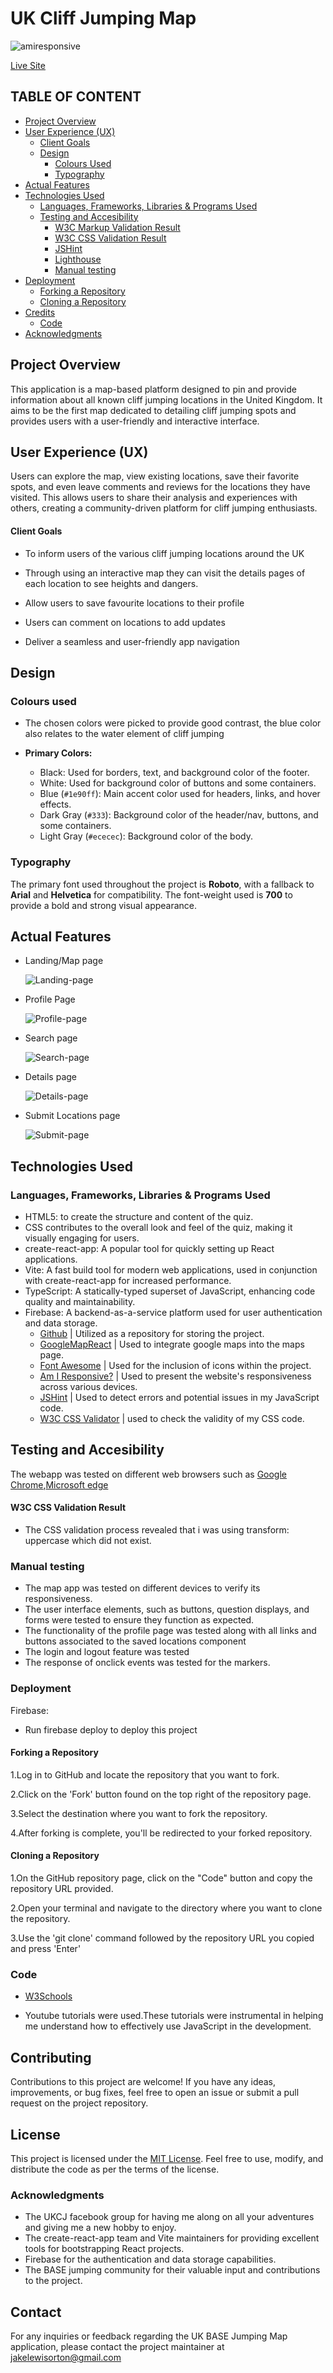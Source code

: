 # UK Cliff Jumping Map

![amiresponsive](public/assets/amiresponsive.png)

[Live Site](https://ukcj-map.com/)

## TABLE OF CONTENT

- [Project Overview](#project-overview)
- [User Experience (UX)](#user-experience-ux)
  - [Client Goals](#client-goals)
  - [Design](#design)
    - [Colours Used](#colours-used)
    - [Typography](#typography)
- [Actual Features](#actual-features)
- [Technologies Used](#technologies-used)
  - [Languages, Frameworks, Libraries \& Programs Used](#languages-frameworks-libraries--programs-used)
  - [Testing and Accesibility](#testing-and-accesibility)
    - [W3C Markup Validation Result](#w3c-markup-validation-result)
    - [W3C CSS Validation Result](#w3c-css-validation-result)
    - [JSHint](#jshint)
    - [Lighthouse](#lighthouse-report)
    - [Manual testing](#manual-testing)
- [Deployment](#deployment)
  - [Forking a Repository](#forking-a-repository)
  - [Cloning a Repository](#cloning-a-repository)
- [Credits](#credits)
  - [Code](#code)
- [Acknowledgments](#acknowledgments)

## Project Overview

 This application is a map-based platform designed to pin and provide information about all known cliff jumping locations in the United Kingdom. It aims to be the first map dedicated to detailing cliff jumping spots and provides users with a user-friendly and interactive interface.

## User Experience (UX)

Users can explore the map, view existing locations, save their favorite spots, and even leave comments and reviews for the locations they have visited. This allows users to share their analysis and experiences with others, creating a community-driven platform for cliff jumping enthusiasts.

#### Client Goals

- To inform users of the various cliff jumping locations around the UK
- Through using an interactive map they can visit the details pages of each location to see heights and dangers.
- Allow users to save favourite locations to their profile
- Users can comment on locations to add updates
  
- Deliver a seamless and user-friendly app navigation
  
## Design

### Colours used

- The chosen colors were picked to provide good contrast, the blue color also relates to the water element of cliff jumping

- **Primary Colors:**
  - Black: Used for borders, text, and background color of the footer.
  - White: Used for background color of buttons and some containers.
  - Blue (`#1e90ff`): Main accent color used for headers, links, and hover effects.
  - Dark Gray (`#333`): Background color of the header/nav, buttons, and some containers.
  - Light Gray (`#ececec`): Background color of the body.

### Typography

The primary font used throughout the project is **Roboto**, with a fallback to **Arial** and **Helvetica** for compatibility. The font-weight used is **700** to provide a bold and strong visual appearance.

## Actual Features

- Landing/Map page

  ![Landing-page](public/assets/map.png)

- Profile Page

  ![Profile-page](public/assets/profile.png)

- Search page

  ![Search-page](public/assets/search.png)

- Details page

  ![Details-page](public/assets/details.png)

- Submit Locations page

  ![Submit-page](public/assets/submit-location.png)

## Technologies Used

### Languages, Frameworks, Libraries & Programs Used

- HTML5: to create the structure and content of the quiz.
- CSS contributes to the overall look and feel of the quiz, making it visually engaging for users.
- create-react-app: A popular tool for quickly setting up React applications.
- Vite: A fast build tool for modern web applications, used in conjunction with create-react-app for increased performance.
- TypeScript: A statically-typed superset of JavaScript, enhancing code quality and maintainability.
- Firebase: A backend-as-a-service platform used for user authentication and data storage.
  - [Github](https://github.com/) | Utilized as a repository for storing the project.
  - [GoogleMapReact](https://www.npmjs.com/package/google-map-react) | Used to integrate google maps into the maps page.
  - [Font Awesome](https://fontawesome.com/icons) | Used for the inclusion of icons within the project.
  - [Am I Responsive?](https://ui.dev/amiresponsive?) | Used to present the website's responsiveness across various devices.
  - [JSHint](https://jshint.com/) | Used to detect errors and potential issues in my JavaScript code.
  - [W3C CSS Validator](https://jigsaw.w3.org/css-validator/) | used to check the validity of my CSS code.
  

## Testing and Accesibility
  
The webapp was tested on different web browsers such as [Google Chrome](https://www.google.com/chrome/),[Microsoft edge](https://www.microsoft.com/en-us/edge?form=MA13L0)

#### W3C CSS Validation Result

- The CSS validation process revealed that i was using transform: uppercase which did not exist.

### Manual testing

- The map app was tested on different devices to verify its responsiveness.
- The user interface elements, such as buttons, question displays, and forms were tested to ensure they function as expected.
- The functionality of the profile page was tested along with all links and buttons associated to the saved locations component 
- The login and logout feature was tested 
- The response of onclick events was tested for the markers.

### Deployment

Firebase: 

- Run firebase deploy to deploy this project


#### Forking a Repository

1.Log in to GitHub and locate the repository that you want to fork.

2.Click on the 'Fork' button found on the top right of the repository page.

3.Select the destination where you want to fork the repository.

4.After forking is complete, you'll be redirected to your forked repository.

#### Cloning a Repository

1.On the GitHub repository page, click on the "Code" button and copy the repository URL provided.

2.Open your terminal and navigate to the directory where you want to clone the repository.

3.Use the 'git clone' command followed by the repository URL you copied and press 'Enter'

### Code

- [W3Schools](https://www.w3schools.com/)
  
- Youtube tutorials were used.These tutorials were instrumental in helping me understand how to effectively use JavaScript in the development.

## Contributing
Contributions to this project are welcome! If you have any ideas, improvements, or bug fixes, feel free to open an issue or submit a pull request on the project repository.

## License
This project is licensed under the [MIT License](LICENSE). Feel free to use, modify, and distribute the code as per the terms of the license.

### Acknowledgments

- The UKCJ facebook group for having me along on all your adventures and giving me a new hobby to enjoy.
- The create-react-app team and Vite maintainers for providing excellent tools for bootstrapping React projects.
- Firebase for the authentication and data storage capabilities.
- The BASE jumping community for their valuable input and contributions to the project.

## Contact
For any inquiries or feedback regarding the UK BASE Jumping Map application, please contact the project maintainer at jakelewisorton@gmail.com
